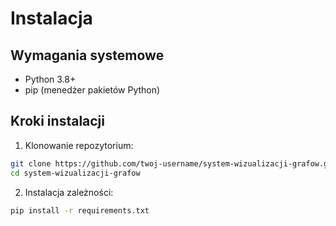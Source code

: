 # Instalacja

## Wymagania systemowe
- Python 3.8+
- pip (menedżer pakietów Python)

## Kroki instalacji

1. Klonowanie repozytorium:
```bash
git clone https://github.com/twoj-username/system-wizualizacji-grafow.git
cd system-wizualizacji-grafow
```

2. Instalacja zależności:
```bash
pip install -r requirements.txt
``` 